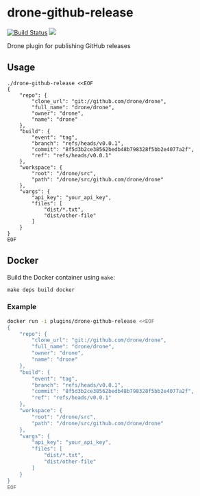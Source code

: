 # drone-github-release

[![Build Status](http://beta.drone.io/api/badges/drone-plugins/drone-github-release/status.svg)](http://beta.drone.io/drone-plugins/drone-github-release)
[![](https://badge.imagelayers.io/plugins/drone-github-release:latest.svg)](https://imagelayers.io/?images=plugins/drone-github-release:latest 'Get your own badge on imagelayers.io')

Drone plugin for publishing GitHub releases

## Usage

```
./drone-github-release <<EOF
{
    "repo": {
        "clone_url": "git://github.com/drone/drone",
        "full_name": "drone/drone",
        "owner": "drone",
        "name": "drone"
    },
    "build": {
        "event": "tag",
        "branch": "refs/heads/v0.0.1",
        "commit": "8f5d3b2ce38562bedb48b798328f5bb2e4077a2f",
        "ref": "refs/heads/v0.0.1"
    },
    "workspace": {
        "root": "/drone/src",
        "path": "/drone/src/github.com/drone/drone"
    },
    "vargs": {
        "api_key": "your_api_key",
        "files": [
            "dist/*.txt",
            "dist/other-file"
        ]
    }
}
EOF
```

## Docker

Build the Docker container using `make`:

```
make deps build docker
```

### Example

```sh
docker run -i plugins/drone-github-release <<EOF
{
    "repo": {
        "clone_url": "git://github.com/drone/drone",
        "full_name": "drone/drone",
        "owner": "drone",
        "name": "drone"
    },
    "build": {
        "event": "tag",
        "branch": "refs/heads/v0.0.1",
        "commit": "8f5d3b2ce38562bedb48b798328f5bb2e4077a2f",
        "ref": "refs/heads/v0.0.1"
    },
    "workspace": {
        "root": "/drone/src",
        "path": "/drone/src/github.com/drone/drone"
    },
    "vargs": {
        "api_key": "your_api_key",
        "files": [
            "dist/*.txt",
            "dist/other-file"
        ]
    }
}
EOF
```

